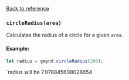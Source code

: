 [Back to reference](../README.md)

### `circleRadius(area)`
Calculates the radius of a circle for a given `area`.

#### Example:

```javascript
let radius = gmynd.circleRadius(200);
```
`radius will be 7.978845608028654

